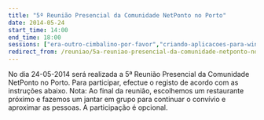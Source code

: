 ```yaml
---
title: "5ª Reunião Presencial da Comunidade NetPonto no Porto"
date: 2014-05-24
start_time: 14:00
end_time: 18:00
sessions: ["era-outro-cimbalino-por-favor","criando-aplicacoes-para-windows-phone-8-1-e-windows-8-1-com-o-app-studio-da-microsoft"]
redirect_from: /reuniao/5a-reuniao-presencial-da-comunidade-netponto-no-porto/
---
```

No dia 24-05-2014 será realizada a 5ª Reunião Presencial da Comunidade NetPonto no Porto. Para participar, efectue o registo de acordo com as instruções abaixo.
Nota: Ao final da reunião, escolhemos um restaurante próximo e fazemos um jantar  em grupo para continuar o convívio e aproximar as pessoas. A participação é opcional.